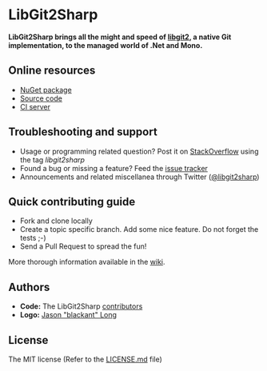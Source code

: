 # LibGit2Sharp

**LibGit2Sharp brings all the might and speed of [libgit2](http://libgit2.github.com/), a native Git implementation, to the managed world of .Net and Mono.**

## Online resources

 - [NuGet package](http://nuget.org/List/Packages/LibGit2Sharp)
 - [Source code](https://github.com/libgit2/libgit2sharp/)
 - [CI server](http://teamcity.codebetter.com/project.html?projectId=project127&guest=1)

## Troubleshooting and support

 - Usage or programming related question? Post it on [StackOverflow](http://stackoverflow.com/questions/tagged/libgit2sharp) using the tag *libgit2sharp*
 - Found a bug or missing a feature? Feed the [issue tracker](https://github.com/libgit2/libgit2sharp/issues)
 - Announcements and related miscellanea through Twitter ([@libgit2sharp](http://twitter.com/libgit2sharp))

## Quick contributing guide

 - Fork and clone locally
 - Create a topic specific branch. Add some nice feature. Do not forget the tests ;-)
 - Send a Pull Request to spread the fun!

More thorough information available in the [wiki](https://github.com/libgit2/libgit2sharp/wiki).

## Authors

 - **Code:** The LibGit2Sharp [contributors](https://github.com/libgit2/libgit2sharp/contributors)
 - **Logo:** [Jason "blackant" Long](https://github.com/blackant)

## License

The MIT license (Refer to the [LICENSE.md](https://github.com/libgit2/libgit2sharp/blob/master/LICENSE.md) file)